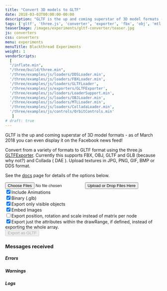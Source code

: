 ```yaml
---
title: "Convert 3D models to GLTF"
date: 2018-03-03T00:00:00-00:00
description: "GLTF is the up and coming superstar of 3D model formats - you can even display it on the Facebook news feed. Use this tool to convert from various formats to GLTF using the three.js exporter"
tags: ['gltf', 'three.js', 'converter', 'exporter', 'fbx', 'obj', 'mtl', 'dae', 'collada', 'dds']
teaserImage: /images/experiments/gltf-converter/teaser.jpg
js: converters
css: converters
menu: experiments
menuTitle: Blackthread Experiments
weight: 1
vendorScripts:
  [
  "/inflate.min",
  "/three/build/three.min",
  '/three/examples/js/loaders/DDSLoader.min',
  '/three/examples/js/loaders/FBXLoader.min',
  '/three/examples/js/loaders/GLTFLoader',
  '/three/examples/js/exporters/GLTFExporter',
  '/three/examples/js/loaders/LoaderSupport.min',
  '/three/examples/js/loaders/OBJLoader.min',
  '/three/examples/js/loaders/MTLLoader.min',
  '/three/examples/js/loaders/ColladaLoader.min',
  '/three/examples/js/controls/OrbitControls.min'
   ]
# draft: true
---
```


GLTF is the up and coming superstar of 3D model formats - as of March 2018 you can even display it on the Facebook news feed!

Convert from a variety of formats to GLTF format using the three.js <a href="https://threejs.org/examples/#misc_exporter_gltf">GLTFExporter</a>. Currently this supports FBX, OBJ, GLTF and GLB  (because why not?) and Collada ( DAE ).
Upload textures in JPG, PNG, GIF, BMP or DDS format.

See the [docs](https://threejs.org/docs/#examples/exporters/GLTFExporter) page for details of the options below.

<div class="border-section">
  <div id="file-upload-form">
    <input id="file-upload-input" type="file" name="files[]" multiple="" class="hide">
    <input type="submit" value="Upload or Drop Files Here" id="file-upload-button"/>
    <div id="options">
      <input id="option_animations" name="visible" type="checkbox" checked><span>Include Animations</span><br>
      <input id="option_binary" name="visible" type="checkbox" checked><span>Binary (.glb)</span><br>
      <input id="option_visible" name="visible" type="checkbox" checked/><span>Export only visible objects</span><br>
      <input id="option_embedImages" name="visible" type="checkbox" checked><span>Embed Images</span><br>
      <!-- <input id="option_forceindices" name="visible" type="checkbox"><span>Force indices</span><br> -->
      <input id="option_trs" name="trs" type="checkbox"/><span>Export position, rotation and scale instead of matrix per node</span><br>
      <input id="option_drawrange" name="visible" type="checkbox" checked="checked"/><span>Export just the attributes within the drawRange, if defined, instead of exporting the whole array.</span><br>
    </div>
    <input type="submit" value="Export as GLTF" id="export" disabled/>
    <div id="errors" class="hide"></div>
  </div>
  <div id="previews">
    <div id="original-preview">
      <div id="original-loading-overlay" class="loading-overlay">
        <div id="original-loading-bar" class="loading-bar hide">
          <span id="original-bar" class="bar">
            <span id="original-progress" class="progress"></span>
          </span>
        </div>
      </div>
      <canvas id="original-preview-canvas"></canvas>
    </div>
    <div id="result-preview">
      <div id="result-loading-overlay" class="loading-overlay">
        <div id="result-loading-bar" class="loading-bar hide">
          <span id="result-bar" class="bar">
            <span id="result-progress" class="progress"></span>
          </span>
        </div>
      </div>
      <canvas id="result-preview-canvas"></canvas>
      <a href="#" id="fullscreen-button" title="Go fullscreen">
        <span class="fa fa-lg fa-arrows-alt" aria-hidden="true"></span>
      </a>
    </div>
  </div>
  <div id="messages" class="hide">
    <h3>Messages received</h3>
    <div id="errors-container" class="hide">
      <h5>Errors</h5>
      <div id="errors"></div>
    </div>
    <div id="warnings-container" class="hide">
      <h5>Warnings</h5>
      <div id="warnings"></div>
    </div>
    <div id="logs-container" class="hide">
      <h5>Logs</h5>
      <div id="logs"></div>
    </div>
  </div>
</div>
